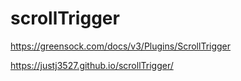 # scrollTrigger

https://greensock.com/docs/v3/Plugins/ScrollTrigger

 https://justj3527.github.io/scrollTrigger/
